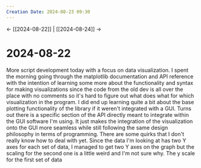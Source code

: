 ```yaml
---
Creation Date: 2024-08-23 09:30
---
```


<- [[2024-08-22]] | [[2024-08-24]]  ->

# 2024-08-22
More script development today with a focus on data visualization. I spent the morning going through the matplotlib documentation and API reference with the intention of learning some more about the functionality and syntax for making visualizations since the code from the old dev is all over the place with no comments so it's hard to figure out what does what for which visualization in the program. I did end up learning quite a bit about the base plotting functionality of the library if it weren't integrated with a GUI. Turns out there is a specific section of the API directly meant to integrate within the GUI software I'm using. It just makes the integration of the visualization onto the GUI more seamless while still following the same design philosophy in terms of programming. There are some quirks that I don't really know how to deal with yet. Since the data I'm looking at has two Y axes for each set of data, I managed to get two Y axes on the graph but the scaling for the second one is a little weird and I'm not sure why. The y scale for the first set of data 